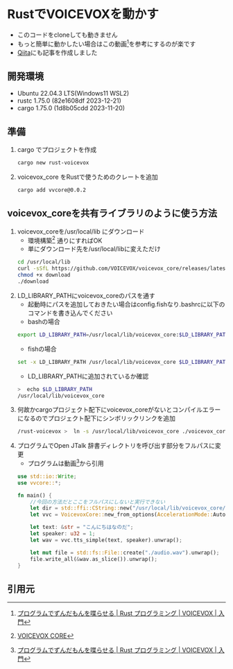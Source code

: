 # RustでVOICEVOXを動かす
* このコードをcloneしても動きません
* もっと簡単に動かしたい場合はこの動画[^1]を参考にするのが楽です
* [Qiita](https://qiita.com/Hikakkun/items/ef76edd1efd96f8f2c22)にも記事を作成しました

## 開発環境
* Ubuntu 22.04.3 LTS(Windows11 WSL2)
* rustc 1.75.0 (82e1608df 2023-12-21)
* cargo 1.75.0 (1d8b05cdd 2023-11-20)

## 準備
1. cargo でプロジェクトを作成
    ```bash
    cargo new rust-voicevox
    ```
2. voicevox_core をRustで使うためのクレートを追加
    ```bash
    cargo add vvcore@0.0.2
    ```

## voicevox_coreを共有ライブラリのように使う方法
1. voicevox_coreを/usr/local/lib にダウンロード
    * 環境構築[^2] 通りにすればOK
    * 単にダウンロード先を/usr/local/libに変えただけ
    ```bash
    cd /usr/local/lib
    curl -sSfL https://github.com/VOICEVOX/voicevox_core/releases/latest/download/download-linux-x64 -o download
    chmod +x download
    ./download
    ```
2. LD_LIBRARY_PATHにvoicevox_coreのパスを通す
    * 起動時にパスを追加しておきたい場合はconfig.fishなり.bashrcに以下のコマンドを書き込んでください
    * bashの場合
    ```bash 
    export LD_LIBRARY_PATH=/usr/local/lib/voicevox_core:$LD_LIBRARY_PATH
    ```
    * fishの場合
    ```bash 
    set -x LD_LIBRARY_PATH /usr/local/lib/voicevox_core $LD_LIBRARY_PATH
    ```
    * LD_LIBRARY_PATHに追加されているか確認
    ```bash
    >  echo $LD_LIBRARY_PATH  
    /usr/local/lib/voicevox_core
    ```
3. 何故かcargoプロジェクト配下にvoicevox_coreがないとコンパイルエラーになるのでプロジェクト配下にシンボリックリンクを追加
    ```bash
    /rust-voicevox >  ln -s /usr/local/lib/voicevox_core ./voicevox_core 
    ```
4. プログラムでOpen JTalk 辞書ディレクトリを呼び出す部分をフルパスに変更
    * プログラムは動画[^1]から引用
    ```Rust:src/main.rs
    use std::io::Write;
    use vvcore::*;
    
    fn main() {
        //今回の方法だとここをフルパスにしないと実行できない
        let dir = std::ffi::CString::new("/usr/local/lib/voicevox_core/open_jtalk_dic_utf_8-1.11").unwrap();
        let vvc = VoicevoxCore::new_from_options(AccelerationMode::Auto, 0, true, dir.as_c_str()).unwrap();
    
        let text: &str = "こんにちはなのだ";
        let speaker: u32 = 1;
        let wav = vvc.tts_simple(text, speaker).unwrap();
    
        let mut file = std::fs::File::create("./audio.wav").unwrap();
        file.write_all(&wav.as_slice()).unwrap();
    }
    ```

## 引用元
[^1]: [プログラムでずんだもんを喋らせる | Rust プログラミング | VOICEVOX | 入門](https://www.youtube.com/watch?v=xpKTHPuIQoI)
[^2]: [VOICEVOX CORE](https://github.com/VOICEVOX/voicevox_core/blob/main/README.md)
